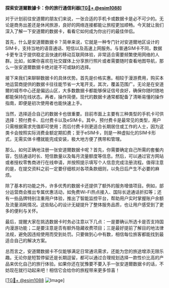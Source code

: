 **探索安道爾數據卡：你的旅行通信利器[[TG💪+ @esim1088](https://t.me/s/esim1088)]**

对于计划前往安道爾的朋友们来说，一张合适的手机卡或数据卡是必不可少的。无论是商务出差还是休闲旅游，良好的网络连接都能让旅程更加顺畅。今天就让我们深入了解一下安道爾的数据卡，看看它如何成为你出行的最佳伴侣。

首先，什么是安道爾数据卡？简单来说，它就是一种专门针对安道爾地区设计的SIM卡，支持当地的语音通话、短信以及高速上网服务。与普通SIM卡不同，数据卡更专注于提供稳定且快速的移动互联网体验，非常适合需要频繁使用网络的人群。比如，如果你喜欢在社交媒体上分享旅行照片或者需要随时查看地图导航，那么一张安道爾数据卡绝对是不可或缺的选择。

接下来我们来聊聊数据卡的具体优势。首先是价格实惠。相较于漫游费用，购买本地运营商提供的数据卡往往能节省一大笔开支。其次，覆盖范围广。无论是在安道爾的城市中心还是偏远山区，大多数数据卡都能够保证信号良好，确保你随时随地都能保持在线状态。再者，操作简便。现代的数据卡通常都配备了清晰易懂的操作指南，即便是初次使用者也能快速上手。

当然，选择适合自己的数据卡也很重要。目前市面上主要有三种类型的手机卡可供选择：预付费卡、后付费卡以及eSIM卡。其中，预付费卡是最常见的类型，用户只需根据需求充值即可使用；而后付费卡则更适合长期居住或工作的人士，因为这类卡会按照实际消费金额定期扣费；至于eSIM卡，则是一种虚拟化的SIM卡形式，无需实体卡槽就能完成安装，极大地方便了携带和管理。

那么，如何正确地注册一张安道爾数据卡呢？首先，你需要确定自己所需的套餐内容，包括通话时长、短信数量以及每月流量额度等信息。然后，可以通过官方网站或者授权零售商进行在线申请，并按照提示填写个人信息完成注册流程。值得注意的是，在提交资料之前一定要仔细核对各项条款细则，以免日后产生不必要的麻烦。

除了基本的功能之外，许多优秀的数据卡还提供了额外的服务增值项目。例如，部分运营商会推出专属优惠活动，如免费Wi-Fi热点接入、国际长途通话折扣等；还有一些品牌特别注重用户体验，推出了智能监控平台，帮助用户实时掌握账户余额及流量消耗情况。这些贴心的设计无疑提升了整体服务品质，也让用户感受到了更多的便利与关怀。

最后，提醒大家在挑选数据卡时务必注意以下几点：一是要确认所选卡是否支持国内漫游功能；二是要注意是否有额外隐藏收费项目；三是最好提前了解目的地法律法规，避免因违规使用而受到处罚。只要做到心中有数，相信每位旅客都能找到最适合自己的解决方案。

总而言之，安道爾数据卡不仅能够满足日常通讯需求，还能为您的旅途增添无限乐趣。无论你是短暂停留还是长期逗留，都可以通过合理规划选择一款性价比高的产品来优化自己的旅行体验。如果你还在犹豫要不要入手一张安道爾数据卡的话，不妨现在就行动起来吧！相信它会给你的旅程带来更多惊喜！

[[TG💪+ @esim1088](https://t.me/s/esim1088) ![Image](https://i.postimg.cc/4NQfJmqS/Snipaste-2025-05-13-00-14-12.png)]